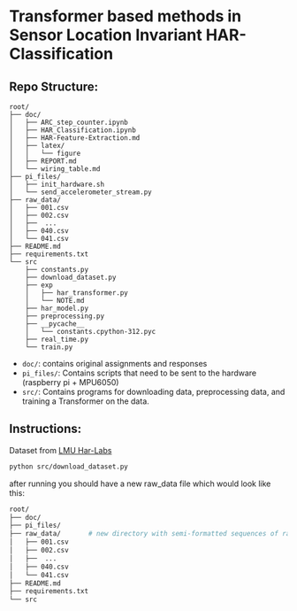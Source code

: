 # Transformer based methods in Sensor Location Invariant HAR-Classification

## Repo Structure:
```
root/
├── doc/
│   ├── ARC_step_counter.ipynb
│   ├── HAR_Classification.ipynb
│   ├── HAR-Feature-Extraction.md
│   ├── latex/
│   │   └── figure
│   ├── REPORT.md
│   └── wiring_table.md
├── pi_files/
│   ├── init_hardware.sh
│   └── send_accelerometer_stream.py
├── raw_data/
│   ├── 001.csv
│   ├── 002.csv
│   ├──  ...
│   ├── 040.csv
│   └── 041.csv
├── README.md
├── requirements.txt
└── src
    ├── constants.py        
    ├── download_dataset.py
    ├── exp
    │   ├── har_transformer.py
    │   └── NOTE.md
    ├── har_model.py
    ├── preprocessing.py
    ├── __pycache__
    │   └── constants.cpython-312.pyc
    ├── real_time.py
    └── train.py
```

- `doc/`: contains original assignments and responses
- `pi_files/`: Contains scripts that need to be sent to the hardware (raspberry pi + MPU6050)
- `src/`: Contains programs for downloading data, preprocessing data, and training a Transformer on the data.


## Instructions:
Dataset from [LMU Har-Labs](https://github.com/Har-Lab/HumanActivityData)

```sh
python src/download_dataset.py
```

after running you should have a new raw_data file which would look like this:

```sh
root/
├── doc/
├── pi_files/
├── raw_data/       # new directory with semi-formatted sequences of raw data
│   ├── 001.csv
│   ├── 002.csv
│   ├──  ...
│   ├── 040.csv
│   └── 041.csv
├── README.md
├── requirements.txt
└── src
```

